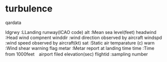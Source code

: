 # turbulence

qardata

ldgrwy    :LLanding runway(ICAO code)
alt        :Mean sea level(feet)
headwind    :Head wind compnent
winddir    :wind direction observed by aircraft
windspd    :wind speed observed by aircraft(kt)
sat        :Static air temparature (c)
warn       :Wind shear warning flag
metar      :Metar report at landing time
time        :Time from 1000feet　airport filed elevation(sec)
flightid    :sampling number

